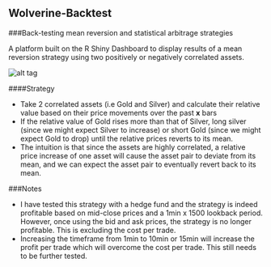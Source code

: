 ## Wolverine-Backtest
###Back-testing mean reversion and statistical arbitrage strategies

A platform built on the R Shiny Dashboard to display results of a mean reversion strategy using two 
positively or negatively correlated assets. 

![alt tag](http://i62.tinypic.com/snh37p.jpg)

####Strategy
 - Take 2 correlated assets (i.e Gold and Silver) and calculate their relative value based on their price movements over
the past <b>x</b> bars
 - If the relative value of Gold rises more than that of Silver, long silver (since we might expect Silver to increase) or 
 short Gold (since we might expect Gold to drop) until the relative prices reverts to its mean.
 - The intuition is that since the assets are highly correlated, a relative price increase of one asset will cause the asset pair
 to deviate from its mean, and we can expect the asset pair to eventually revert back to its mean.

###Notes
 - I have tested this strategy with a hedge fund and the strategy is indeed profitable based on mid-close prices and a 1min x 1500 lookback period. However, once using the bid and ask prices, the strategy is no longer profitable. This is excluding the cost per trade.
 - Increasing the timeframe from 1min to 10min or 15min will increase the profit per trade which will overcome the cost per trade. This still needs to be further tested.
